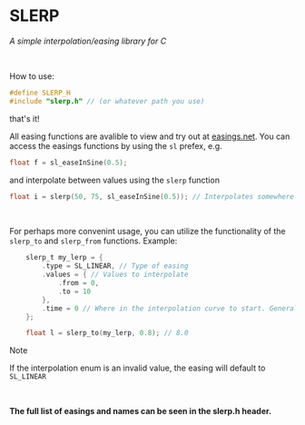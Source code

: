 # SLERP
 *A simple interpolation/easing library for C*
 
<br/>

How to use:
```c
#define SLERP_H
#include "slerp.h" // (or whatever path you use)
```
that's it!


All easing functions are avalible to view and try out at [easings.net](https://easings.net/). You can access the easings functions by using the `sl` prefex, e.g.
```c
float f = sl_easeInSine(0.5);
```
and interpolate between values using the `slerp` function
```c
float i = slerp(50, 75, sl_easeInSine(0.5)); // Interpolates somewhere between the values 50 and 75 using the easeInSine curve. In this example it would be exactly the halfway point of the interpolation curve and would output ~57.32.
```

<br/>

For perhaps more convenint usage, you can utilize the functionality of the `slerp_to` and `slerp_from` functions. Example:

```c
    slerp_t my_lerp = {
        .type = SL_LINEAR, // Type of easing
        .values = { // Values to interpolate 
            .from = 0,
            .to = 10
        },
        .time = 0 // Where in the interpolation curve to start. Generally you should keep this at 0 and should a value between [0, 1].
    };

    float l = slerp_to(my_lerp, 0.8); // 8.0
```

> [!NOTE]
> If the interpolation enum is an invalid value, the easing will default to `SL_LINEAR`

<br/>

**The full list of easings and names can be seen in the slerp.h header.**
